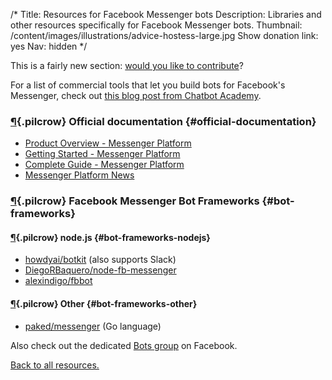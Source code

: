 /*
Title: Resources for Facebook Messenger bots
Description: Libraries and other resources specifically for Facebook Messenger bots.
Thumbnail: /content/images/illustrations/advice-hostess-large.jpg
Show donation link: yes
Nav: hidden
*/

<div class="note">
  <p>
    This is a fairly new section: <a href="https://github.com/botwiki/botwiki.org">would you like to contribute</a>?
  </p>
</div>

For a list of commercial tools that let you build bots for Facebook's Messenger, check out [this blog post from Chatbot Academy](https://www.chatbot-academy.com/chatbot-builders-facebook-messenger/).


### [¶](#official-documentation){.pilcrow} Official documentation {#official-documentation}

- [Product Overview - Messenger Platform](https://developers.facebook.com/docs/messenger-platform/product-overview)
- [Getting Started - Messenger Platform](https://developers.facebook.com/docs/messenger-platform/quickstart)
- [Complete Guide - Messenger Platform](https://developers.facebook.com/docs/messenger-platform/implementation)
- [Messenger Platform News](https://messengerblog.com/)

### [¶](#bot-frameworks){.pilcrow} Facebook Messenger Bot Frameworks {#bot-frameworks}


#### [¶](#bot-frameworks-nodejs){.pilcrow} node.js {#bot-frameworks-nodejs}

- [howdyai/botkit](https://github.com/howdyai/botkit) (also supports Slack)
- [DiegoRBaquero/node-fb-messenger](https://github.com/DiegoRBaquero/node-fb-messenger)
- [alexindigo/fbbot](https://github.com/alexindigo/fbbot)

#### [¶](#bot-frameworks-other){.pilcrow} Other {#bot-frameworks-other}

- [paked/messenger](https://github.com/paked/messenger) (Go language)


Also check out the dedicated [Bots group](https://www.facebook.com/groups/chatbot/) on Facebook. 

[Back to all resources.](/resources)
